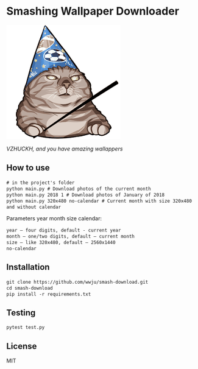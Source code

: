 # Smashing Wallpaper Downloader

![Meme – VZHUCKH cat](/other/vzhuckh.png "VZHUCKH, and you have amazing wallappers")

_VZHUCKH, and you have amazing wallappers_

## How to use

```
# in the project's folder
python main.py # Download photos of the current month
python main.py 2018 1 # Download photos of January of 2018
python main.py 320x480 no-calendar # Current month with size 320x480 and without calendar
```

Parameters year month size calendar:
```
year – four digits, default - current year
month – one/two digits, default – current month
size – like 320x480, default – 2560x1440
no-calendar
```

## Installation

```
git clone https://github.com/wwju/smash-download.git
cd smash-download
pip install -r requirements.txt
```

## Testing

```
pytest test.py
```

## License

MIT
